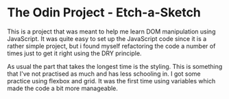 # The Odin Project - Etch-a-Sketch

This is a project that was meant to help me learn DOM manipulation using JavaScript. It was quite easy to set up the JavaScript code since it is a rather simple project, but i found myself refactoring the code a number of times just to get it right using the DRY principle.

As usual the part that takes the longest time is the styling. This is something that I've not practised as much and has less schooling in. I got some practice using flexbox and grid. It was the first time using variables which made the code a bit more manageable.

